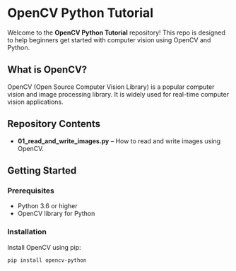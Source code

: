 # OpenCV Python Tutorial

Welcome to the **OpenCV Python Tutorial** repository! This repo is designed to help beginners get started with computer vision using OpenCV and Python.

## What is OpenCV?

OpenCV (Open Source Computer Vision Library) is a popular computer vision and image processing library. It is widely used for real-time computer vision applications.

## Repository Contents

- **01_read_and_write_images.py** – How to read and write images using OpenCV.


## Getting Started

### Prerequisites

- Python 3.6 or higher
- OpenCV library for Python

### Installation

Install OpenCV using pip:

```bash
pip install opencv-python
